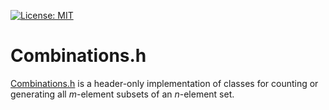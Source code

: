 [![License: MIT](https://img.shields.io/badge/License-MIT-yellow.svg)](https://opensource.org/licenses/MIT)
# Combinations.h

[Combinations.h](src/Cominations.h) is a header-only implementation 
of classes for counting or generating all _m_-element subsets of an
_n_-element set. 
